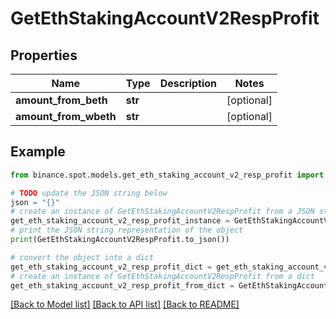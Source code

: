 # GetEthStakingAccountV2RespProfit


## Properties

Name | Type | Description | Notes
------------ | ------------- | ------------- | -------------
**amount_from_beth** | **str** |  | [optional] 
**amount_from_wbeth** | **str** |  | [optional] 

## Example

```python
from binance.spot.models.get_eth_staking_account_v2_resp_profit import GetEthStakingAccountV2RespProfit

# TODO update the JSON string below
json = "{}"
# create an instance of GetEthStakingAccountV2RespProfit from a JSON string
get_eth_staking_account_v2_resp_profit_instance = GetEthStakingAccountV2RespProfit.from_json(json)
# print the JSON string representation of the object
print(GetEthStakingAccountV2RespProfit.to_json())

# convert the object into a dict
get_eth_staking_account_v2_resp_profit_dict = get_eth_staking_account_v2_resp_profit_instance.to_dict()
# create an instance of GetEthStakingAccountV2RespProfit from a dict
get_eth_staking_account_v2_resp_profit_from_dict = GetEthStakingAccountV2RespProfit.from_dict(get_eth_staking_account_v2_resp_profit_dict)
```
[[Back to Model list]](../README.md#documentation-for-models) [[Back to API list]](../README.md#documentation-for-api-endpoints) [[Back to README]](../README.md)


